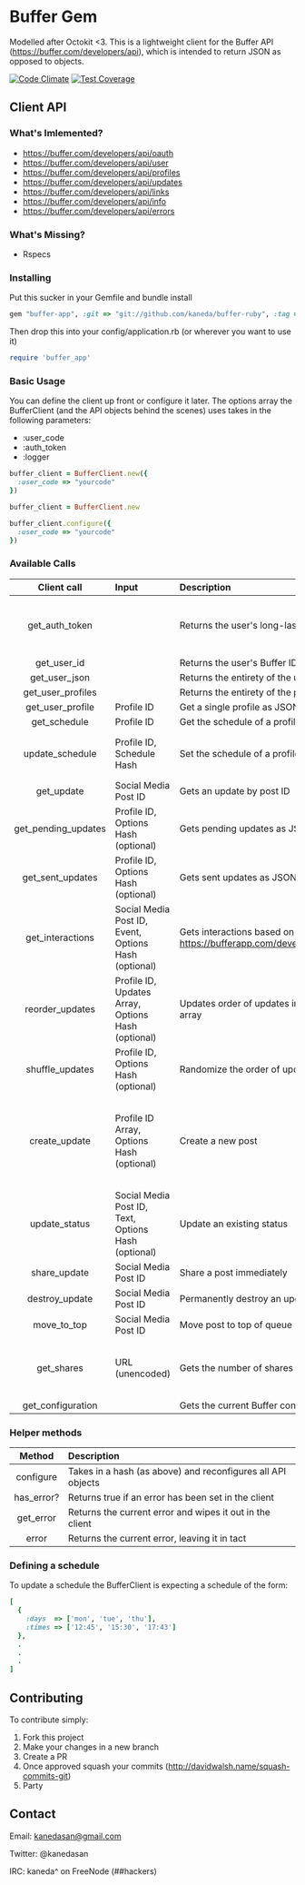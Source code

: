 # Buffer Gem

Modelled after Octokit <3. This is a lightweight client for the Buffer API (https://buffer.com/developers/api), which is intended to return JSON as opposed to objects.

[![Code Climate](https://codeclimate.com/github/kaneda/buffer-ruby/badges/gpa.svg)](https://codeclimate.com/github/kaneda/buffer-ruby)
[![Test Coverage](https://codeclimate.com/github/kaneda/buffer-ruby/badges/coverage.svg)](https://codeclimate.com/github/kaneda/buffer-ruby/coverage)

## Client API

### What's Imlemented?
* https://buffer.com/developers/api/oauth
* https://buffer.com/developers/api/user
* https://buffer.com/developers/api/profiles
* https://buffer.com/developers/api/updates
* https://buffer.com/developers/api/links
* https://buffer.com/developers/api/info
* https://buffer.com/developers/api/errors


### What's Missing?
* Rspecs

### Installing

Put this sucker in your Gemfile and bundle install

```ruby
gem "buffer-app", :git => "git://github.com/kaneda/buffer-ruby", :tag => "v1.1"
```

Then drop this into your config/application.rb (or wherever you want to use it)

```ruby
require 'buffer_app'
```

### Basic Usage

You can define the client up front or configure it later. The options array the BufferClient (and the API objects behind the scenes) uses takes in the following parameters:
* :user_code
* :auth_token
* :logger

```ruby
buffer_client = BufferClient.new({
  :user_code => "yourcode"
})
```

```ruby
buffer_client = BufferClient.new

buffer_client.configure({
  :user_code => "yourcode"
})
```

### Available Calls
| Client call | Input | Description | Notes
| :---------: | :------ | :---- | :---------
| get_auth_token | | Returns the user's long-lasting auth token | user_code must be defined in the buffer_client, as well as the ENV variables "BUFFER_KEY" and "BUFFER_SECRET" |
| get_user_id | | Returns the user's Buffer ID | |
| get_user_json | | Returns the entirety of the user JSON | |
| get_user_profiles | | Returns the entirety of the profile JSON | |
| get_user_profile | Profile ID | Get a single profile as JSON by ID | |
| get_schedule | Profile ID | Get the schedule of a profile as JSON by ID | |
| update_schedule | Profile ID, Schedule Hash | Set the schedule of a profile as JSON by ID | auth_token must be defined in the buffer client. See below for schedule representation |
| get_update | Social Media Post ID | Gets an update by post ID | |
| get_pending_updates | Profile ID, Options Hash (optional) | Gets pending updates as JSON by profile ID | Takes in hash of options, see Buffer API docs for optional parameters |
| get_sent_updates | Profile ID, Options Hash (optional) | Gets sent updates as JSON by profile ID | Takes in hash of options, see Buffer API docs for optional parameters |
| get_interactions | Social Media Post ID, Event, Options Hash (optional) | Gets interactions based on event type (see https://bufferapp.com/developers/api/info#configuration) | Takes in a hash of options, see Buffer API docs for optional parameters |
| reorder_updates | Profile ID, Updates Array, Options Hash (optional) | Updates order of updates in a profile based on updates array | |
| shuffle_updates | Profile ID, Options Hash (optional) | Randomize the order of updates to be sent | |
| create_update | Profile ID Array, Options Hash (optional) | Create a new post | Note that for the "media" option, please specify each media option in the hash separately, e.g. ```{ "media[link]" => "http%3A%2F%2Fgoogle.com", "media[description]" => "The%20google%20homepage" }``` |
| update_status | Social Media Post ID, Text, Options Hash (optional) | Update an existing status | For the "media" option see the note on create_update |
| share_update | Social Media Post ID | Share a post immediately | |
| destroy_update | Social Media Post ID| Permanently destroy an update | |
| move_to_top | Social Media Post ID| Move post to top of queue | |
| get_shares | URL (unencoded) | Gets the number of shares for a given URL through Buffer | You can pass a normal URL here, the client will encode it. This is one of the only calls to not require an auth_token |
| get_configuration | | Gets the current Buffer config | |

### Helper methods
| Method | Description |
| :---------: | :----- |
| configure | Takes in a hash (as above) and reconfigures all API objects |
| has_error? | Returns true if an error has been set in the client |
| get_error | Returns the current error and wipes it out in the client |
| error | Returns the current error, leaving it in tact |


### Defining a schedule

To update a schedule the BufferClient is expecting a schedule of the form:

```ruby
[
  {
    :days  => ['mon', 'tue', 'thu'],
    :times => ['12:45', '15:30', '17:43']
  },
  .
  .
  .
]
```

## Contributing

To contribute simply:

1. Fork this project
2. Make your changes in a new branch
3. Create a PR
4. Once approved squash your commits (http://davidwalsh.name/squash-commits-git)
5. Party

## Contact

Email: kanedasan@gmail.com

Twitter: @kanedasan

IRC: kaneda^ on FreeNode (##hackers)

